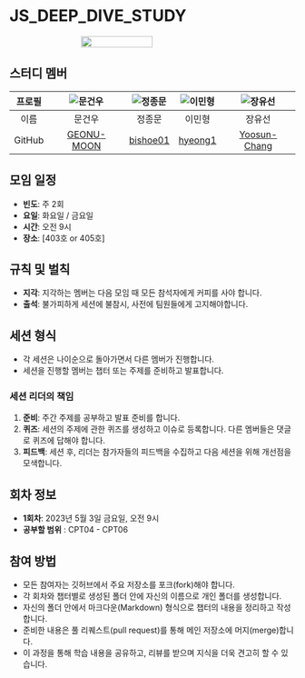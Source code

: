 # JS_DEEP_DIVE_STUDY

<div style="display:flex; justify-content:center;">
<img 
  style="width:50%;"
  src="https://github.com/bishoe01/JS_DEEP_DIVE_STUDY/assets/50870343/4b2bdf3b-c8fd-42a5-8fb8-526729270398" >
</div>

## 스터디 멤버

| 프로필 | ![문건우](https://github.com/GEONU-MOON.png?size=100) | ![정종문](https://github.com/bishoe01.png?size=100) | ![이민형](https://github.com/hyeong1.png?size=100) | ![장유선](https://github.com/Yoosun-Chang.png?size=100) |
|:------:|:------:|:------:|:------:|:------:|
| 이름   | 문건우 | 정종문 | 이민형 | 장유선 |
| GitHub | [GEONU-MOON](https://github.com/GEONU-MOON) | [bishoe01](https://github.com/bishoe01) | [hyeong1](https://github.com/hyeong1) | [Yoosun-Chang](https://github.com/Yoosun-Chang) |

## 모임 일정

- **빈도**: 주 2회
- **요일**: 화요일 / 금요일
- **시간**: 오전 9시
- **장소**: [403호 or 405호]

## 규칙 및 벌칙

- **지각**: 지각하는 멤버는 다음 모임 때 모든 참석자에게 커피를 사야 합니다.
- **출석**: 불가피하게 세션에 불참시, 사전에 팀원들에게 고지해야합니다.

## 세션 형식

- 각 세션은 나이순으로 돌아가면서 다른 멤버가 진행합니다. 
- 세션을 진행할 멤버는 챕터 또는 주제를 준비하고 발표합니다.

### 세션 리더의 책임

1. **준비**: 주간 주제를 공부하고 발표 준비를 합니다.
2. **퀴즈**: 세션의 주제에 관한 퀴즈를 생성하고 이슈로 등록합니다. 다른 멤버들은 댓글로 퀴즈에 답해야 합니다.
3. **피드백**: 세션 후, 리더는 참가자들의 피드백을 수집하고 다음 세션을 위해 개선점을 모색합니다.

## 회차 정보

- **1회차**: 2023년 5월 3일 금요일, 오전 9시
- **공부할 범위** : CPT04 - CPT06

## 참여 방법

- 모든 참여자는 깃허브에서 주요 저장소를 포크(fork)해야 합니다. 
- 각 회차와 챕터별로 생성된 폴더 안에 자신의 이름으로 개인 폴더를 생성합니다.
- 자신의 폴더 안에서 마크다운(Markdown) 형식으로 챕터의 내용을 정리하고 작성합니다.
- 준비한 내용은 풀 리퀘스트(pull request)를 통해 메인 저장소에 머지(merge)합니다.
- 이 과정을 통해 학습 내용을 공유하고, 리뷰를 받으며 지식을 더욱 견고히 할 수 있습니다.
